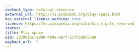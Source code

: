 ```yaml
---
content_type: external-resource
external_url: http://v1.probmods.org/play-space.html
has_external_license_warning: true
license: https://en.wikipedia.org/wiki/All_rights_reserved
status: ''
title: Play space
uid: 3829b12c-09d9-489e-a97f-1cfcbd0337e8
wayback_url: ''
---
```


